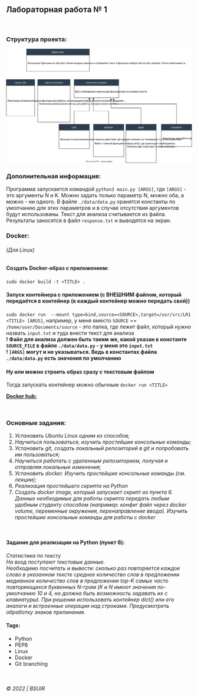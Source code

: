 ## Лабораторная работа № 1

&nbsp;    
### Структура проекта:  
![](structure.svg)

### Дополнительная информация:  
Программа запускается командой `python3 main.py [ARGS]`, где `[ARGS]` - это аргументы N и K. Можно задать только параметр N, можно оба, а можно - ни одного. В файле `./data/data.py` хранятся константы по умолчанию для этих параметров и в случае отсутствия аргументов будут использованы.
Текст для анализа считывается из файла. Результаты заносятся в файл `response.txt` и выводятся на экран.
  


### Docker: 
###### _(Для Linux)_ 
#### Создать Docker-образ с приложением:  
`sudo docker build -t <TITLE> .`

#### Запуск контейнера с приложением (с ВНЕШНИМ файлом, который передаётся в контейнер (в каждый контейнер можно передать свой))
`sudo docker run  --mount type=bind,source=<SOURCE>,target=/usr/src/LR1 <TITLE> [ARGS]`, например, у меня вместо `SOURCE` == `/home/user/Documents/source` - это папка, где лежит файл, который нужно назвать `input.txt` и туда внести текст для анализа   
__! Файл для анализа должен быть таким же, какой указан в константе `SOURCE_FILE` в файле `./data/data.py` - у меня это `input.txt`__  
__! `[ARGS]` могут и не указываться. Ведь в константах файла `./data/data.py` есть значения по умолчанию__

#### Ну или можно строить образ сразу с текстовым файлом  
Тогда запускать контейнер можно обычным `docker run <TITLE>`
&nbsp;  

__[Docker hub:](https://hub.docker.com/repository/docker/684684684/lr1-slutsky)__  



&nbsp;  
### Основные задания:

1. _Установить Ubuntu Linux одним из способов;_
2. _Научиться пользоваться, изучить простейшие консольные команды;_
3. _Установить git, создать локальный репозиторий в git и попробовать им пользоваться;_
4. _Научиться работать с удаленным репозиторием, получая и отправляя локальные изменения;_
5. _Установить docker. Изучить простейшие консольные команды (см. лекции);_
6. _Реализация простейшего скрипта на Python_
7. _Создать docker image, который запускает скрипт из пункта 6. Данные необходимые для работы скрипта передать любым
   удобным студенту способом (например: конфиг файл через docker volume, переменные окружения, перенаправление ввода).
   Изучить простейшие консольные команды для работы с docker_


&nbsp;  

#### Задание для реализации на Python (пункт 6):
_Статистика по тексту  
На вход поступают текстовые данные.  
Необходимо
посчитать и вывести: сколько раз повторяется каждое слово в указанном тексте среднее количество слов в предложении медианное количество слов в предложении top-K самых часто повторяющихся буквенных N-грам (K и N имеют значения по-умолчанию 10 и 4, но должна быть возможность задавать их с клавиатуры).
При решении использовать контейнер dict() или его аналоги и встроенные
операции над строками. Предусмотреть обработку знаков препинания._  


#### Tags:
* Python  
* PEP8
* Linux  
* Docker
* Git branching


&nbsp;  
###### © 2022 | BSUIR
